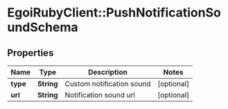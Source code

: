 # EgoiRubyClient::PushNotificationSoundSchema

## Properties
Name | Type | Description | Notes
------------ | ------------- | ------------- | -------------
**type** | **String** | Custom notification sound | [optional] 
**url** | **String** | Notification sound url | [optional] 


